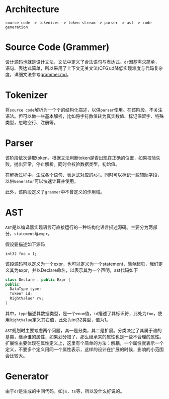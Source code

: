# Architecture
```
source code -> tokenizer -> token stream -> parser -> ast -> code generation
```

# Source Code (Grammer)
设计源码也就是设计文法，文法中定义了合法语句与表达式。`dr`因基需求简单，语句、表达式简单，所以采用了上下文无关文法(CFG)以降低实现难度与代码复杂度，详细文法参考[grammer.md](./grammer.md)。

# Tokenizer
将`source code`解析为一个个的结构化描述，以供`parser`使用。在该阶段，不关注语法。但可以做一些基本解析，比如将字符数值转为真实数值、标记保留字、特殊类型，忽略空行、注册等。

# Parser
该阶段依次读取token，根据文法判断token是否出现在正确的位置，如果校验失败，抛出异常，停止解析。同时会校验数据类型，初始值。

在解析过程中，生成各个语句、表达式对应的`AST`。同时可以标记一些辅助字段，以供`Generator`可以快速计算并使用。

此外，该阶段定义了`grammer`中不曾定义的作用域。

# AST
`AST`是以编译器实现语言可直接运行的一种结构化语言描述源码。主要分为两部分，`statement`与`expr`。

假设要描述如下源码
```dr
int32 foo = 1;
```
该段源码可以定义为一个expr，也可以定义为一个statement，简单起见，我们定义其为expr，并以Declare命名，以表示其为一个声明，ast代码如下
```c++
class Declare : public Expr {
public:
  DataType type;
  Token* id;
  RightValue* rv;
}
```
其中，`type`描述其数据类型，是一个`enum`值，`id`描述了其标识符，此处为`foo`，使用`RightValue`定义其右值，此处为int32类型，值为1。

`AST`规划时主要考虑两个问题，其一是分类，其二是扩展。分类决定了其属于谁的基类，继承谁的属性，如果划分错了，那么继承来的属性也是一些不合理的属性。扩展性主要体现在属性定义上，这里有个简单的方法：解耦，一个属性就表示一个定义，不要多个定义用同一个属性表示，这样的设计在扩展的时候，影响的小范围会比较大。

# Generator
由于`dr`是生成的中间代码，如`js`，`ts`等，所以没什么好说的。
